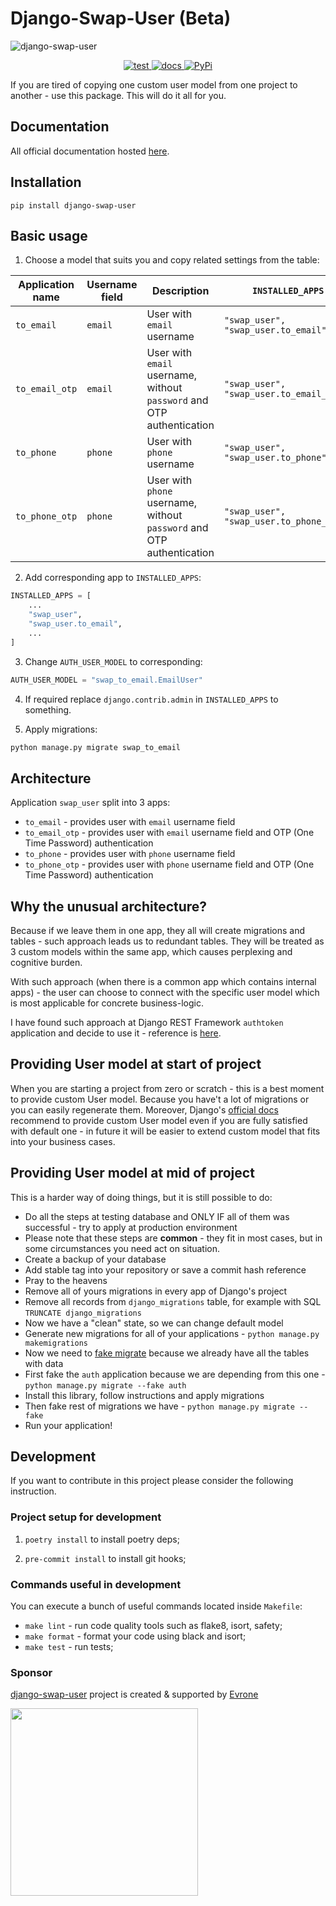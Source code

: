 # Django-Swap-User (Beta)
![django-swap-user](https://skonik.github.io/django-swap-user-docs/media/images/django-swap-user.png)
<p align="center">
  <a href="https://github.com/artinnok/django-user-swap/actions/workflows/test.yml">
    <img alt="test" src="https://github.com/artinnok/django-user-swap/actions/workflows/test.yml/badge.svg">
  </a>
  <a href="https://github.com/skonik/django-swap-user-docs/actions/workflows/main.yml">
    <img alt="docs" src="https://github.com/skonik/django-swap-user-docs/actions/workflows/main.yml/badge.svg">
  </a>
  <a href="https://pypi.org/project/django-swap-user/" target="_blank">
    <img src="https://img.shields.io/badge/pypi-v0.9.8-green" alt="PyPi">
  </a>
</p>


If you are tired of copying one custom user model from one project to another - use this package.
This will do it all for you.

## Documentation
All official documentation hosted [here](https://skonik.github.io/django-swap-user-docs/).

## Installation
```
pip install django-swap-user
```

## Basic usage
1. Choose a model that suits you and copy related settings from the table:

| Application name | Username field | Description                                                            | `INSTALLED_APPS`                               | `AUTH_USER_MODEL`                      | Replace `django.contrib.admin` to          |
|------------------|----------------|------------------------------------------------------------------------|------------------------------------------------|----------------------------------------|--------------------------------------------|
| `to_email`       | `email`        | User with `email` username                                             | ```"swap_user", "swap_user.to_email",```       | `"swap_to_email.EmailUser"`            | not required                               |                                  
| `to_email_otp`   | `email`        | User with `email` username, without `password` and OTP authentication  | ```"swap_user", "swap_user.to_email_otp",```   | `"swap_to_email_otp.EmailOTPUser"`     | `"swap_user.apps.OTPSiteConfig"`           |
| `to_phone`       | `phone`        | User with `phone` username                                             | ```"swap_user", "swap_user.to_phone",```       | `"swap_to_phone.PhoneUser"`            | not required                               |                                            
| `to_phone_otp`   | `phone`        | User with `phone` username, without `password`  and OTP authentication | ```"swap_user", "swap_user.to_phone_otp",```   | `"swap_to_phone_otp.PhoneOTPUser"`     | `"swap_user.apps.OTPSiteConfig"`           |

2. Add corresponding app to `INSTALLED_APPS`:
```python
INSTALLED_APPS = [
    ...
    "swap_user",
    "swap_user.to_email",
    ...
]
```

3. Change `AUTH_USER_MODEL` to corresponding:
```python
AUTH_USER_MODEL = "swap_to_email.EmailUser"
```

4. If required replace `django.contrib.admin` in `INSTALLED_APPS` to something.

5. Apply migrations:
```bash
python manage.py migrate swap_to_email
```


## Architecture
Application `swap_user` split into 3 apps:
  - `to_email` - provides user with `email` username field
  - `to_email_otp` - provides user with `email` username field and OTP (One Time Password) authentication
  - `to_phone` - provides user with `phone` username field
  - `to_phone_otp` - provides user with `phone` username field and OTP (One Time Password) authentication
  
  
## Why the unusual architecture?
Because if we leave them in one app, they all will create migrations and tables - such approach leads us to redundant tables.
They will be treated as 3 custom models within the same app, which causes perplexing and cognitive burden.

With such approach (when there is a common app which contains internal apps) - the user 
can choose to connect with the specific user model which is most applicable for concrete business-logic. 

I have found such approach at Django REST Framework `authtoken` application and decide to use it - reference is [here](https://github.com/encode/django-rest-framework/tree/master/rest_framework/authtoken).


## Providing User model at start of project
When you are starting a project from zero or scratch - this is a best moment to provide custom User model.
Because you have't a lot of migrations or you can easily regenerate them. Moreover, Django's [official docs](https://docs.djangoproject.com/en/dev/topics/auth/customizing/#using-a-custom-user-model-when-starting-a-project)
recommend to provide custom User model even if you are fully satisfied with default one - in future it will be easier to extend custom model that fits into your business cases.


## Providing User model at mid of project
This is a harder way of doing things, but it is still possible to do:
- Do all the steps at testing database and ONLY IF all of them was successful - try to apply at production environment
- Please note that these steps are **common** - they fit in most cases, but in some circumstances you need act on situation.
- Create a backup of your database
- Add stable tag into your repository or save a commit hash reference
- Pray to the heavens
- Remove all of yours migrations in every app of Django's project
- Remove all records from `django_migrations` table, for example with SQL `TRUNCATE django_migrations`
- Now we have a "clean" state, so we can change default model
- Generate new migrations for all of your applications - `python manage.py makemigrations` 
- Now we need to [fake migrate](https://docs.djangoproject.com/en/4.0/ref/django-admin/#cmdoption-migrate-fake) because we already have all the tables with data
- First fake the `auth` application because we are depending from this one - `python manage.py migrate --fake auth`
- Install this library, follow instructions and apply migrations
- Then fake rest of migrations we have - `python manage.py migrate --fake`
- Run your application!


## Development
If you want to contribute in this project please consider the following instruction.

### Project setup for development

1. `poetry install` to install poetry deps;

2. `pre-commit install` to install git hooks;


### Commands useful in development
You can execute a bunch of useful commands located inside `Makefile`:

* `make lint` - run code quality tools such as flake8, isort, safety;
* `make format` - format your code using black and isort;
* `make test` - run tests;


### Sponsor
[django-swap-user](https://evrone.com/django-swap-user?utm_source=github&utm_medium=django-swap-user) project is created & supported by [Evrone](https://evrone.com?utm_source=github&utm_medium=django-swap-user)

[<img src="https://evrone.com/logo/evrone-sponsored-logo.png" width=300>](https://evrone.com?utm_source=github&utm_medium=python-guidelines)


